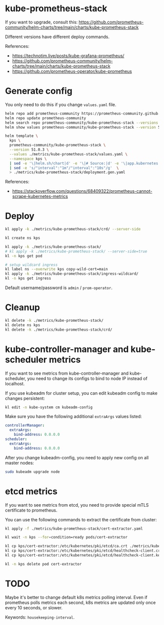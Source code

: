 
# kube-prometheus-stack

If you want to upgrade, consult this: https://github.com/prometheus-community/helm-charts/tree/main/charts/kube-prometheus-stack

Different versions have different deploy commands.

References:
- https://technotim.live/posts/kube-grafana-prometheus/
- https://github.com/prometheus-community/helm-charts/tree/main/charts/kube-prometheus-stack
- https://github.com/prometheus-operator/kube-prometheus

# Generate config

You only need to do this if you change `values.yaml` file.

```bash
helm repo add prometheus-community https://prometheus-community.github.io/helm-charts
helm repo update prometheus-community
helm search repo prometheus-community/kube-prometheus-stack --versions --devel | head
helm show values prometheus-community/kube-prometheus-stack --version 51.0.3 > ./metrics/kube-prometheus-stack/default-values.yaml
```

```bash
helm template \
  kps \
  prometheus-community/kube-prometheus-stack \
  --version 51.0.3 \
  --values ./metrics/kube-prometheus-stack/values.yaml \
  --namespace kps \
  | sed -e '\|helm.sh/chart|d' -e '\|# Source:|d' -e '\|app.kubernetes.io/managed-by: Helm|d' -e '\|app.kubernetes.io/instance:|d' \
  | sed -e 's/"interval":"1m"/"interval":"10s"/g'  \
  > ./metrics/kube-prometheus-stack/deployment.gen.yaml
```

References:
- https://stackoverflow.com/questions/68409322/prometheus-cannot-scrape-kubernetes-metrics

# Deploy

```bash
kl apply -k ./metrics/kube-prometheus-stack/crd/ --server-side

kl create ns kps

kl apply -k ./metrics/kube-prometheus-stack/
# kl apply -k ./metrics/kube-prometheus-stack/ --server-side=true
kl -n kps get pod

# setup wildcard ingress
kl label ns --overwrite kps copy-wild-cert=main
kl apply -k ./metrics/kube-prometheus-stack/ingress-wildcard/
kl -n kps get ingress
```

Default username/password is `admin` / `prom-operator`.

# Cleanup

```bash
kl delete -k ./metrics/kube-prometheus-stack/
kl delete ns kps
kl delete -k ./metrics/kube-prometheus-stack/crd/
```

# kube-controller-manager and kube-scheduler metrics

If you want to see metrics from kube-controller-manager and kube-scheduler,
you need to change its configs to bind to node IP instead of localhost.

If you use kubeadm for cluster setup,
you can edit kubeadm config to make changes persistent:

```bash
kl edit -n kube-system cm kubeadm-config
```

Make sure you have the following additional `extraArgs` values listed:

```yaml
controllerManager:
  extraArgs:
    bind-address: 0.0.0.0
scheduler:
  extraArgs:
    bind-address: 0.0.0.0
```

After you change kubeadm-config, you need to apply new config on all master nodes:

```bash
sudo kubeadm upgrade node
```

# etcd metrics

If you want to see metrics from etcd, you need to provide special mTLS certificate to prometheus.

You can use the following commands to extract the certificate from cluster:

```bash
kl apply -f ./metrics/kube-prometheus-stack/cert-extractor.yaml

kl wait -n kps --for=condition=ready pods/cert-extractor

kl cp kps/cert-extractor:/etc/kubernetes/pki/etcd/ca.crt ./metrics/kube-prometheus-stack/env/ca.crt &&
kl cp kps/cert-extractor:/etc/kubernetes/pki/etcd/healthcheck-client.crt ./metrics/kube-prometheus-stack/env/healthcheck-client.crt &&
kl cp kps/cert-extractor:/etc/kubernetes/pki/etcd/healthcheck-client.key ./metrics/kube-prometheus-stack/env/healthcheck-client.key

kl -n kps delete pod cert-extractor
```

# TODO

Maybe it's better to change default k8s metrics polling interval.
Even if prometheus polls metrics each second,
k8s metrics are updated only once every 10 seconds, or slower.

Keywords: `housekeeping-interval`.
